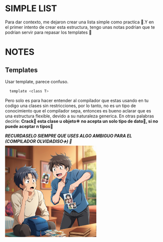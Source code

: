 # SIMPLE LIST
Para dar contexto, me dejaron crear una lista simple como practica 📖.Y 
en el primer intento de crear esta estructura, tengo unas notas podrian que te podrian servir para repasar los templates 🧔
# NOTES
## Templates
Usar template, parece confuso.
```c
  template <class T>
```
Pero solo es para hacer entender al compilador que estas usando en tu codigo una clases sin restricciones, por lo tanto, no es un tipo de conocimiento que el compilador sepa, entonces es bueno aclarar que es una estructura flexible, devido a su naturaleza generica.
En otras palabras decirle:
**Crack👷 esta clase u objeto⚛️ no acepta un solo tipo de dato🦴, si no puede aceptar n tipos🤪**
   
***RECURDASELO SIEMPRE QUE USES ALGO AMBIGUO PARA EL (COMPILADOR OLVIDADISO✈️) 🐾***  
<img src = ".\static\img\TS.jpg" alt="Template" width="300">
